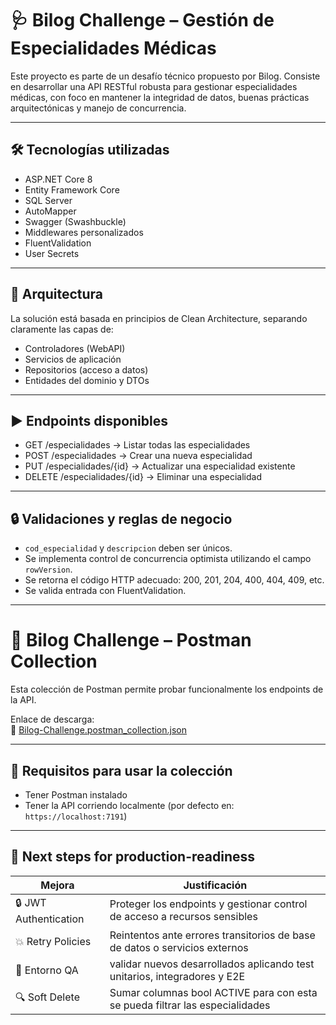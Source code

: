 # 🩺 Bilog Challenge – Gestión de Especialidades Médicas

Este proyecto es parte de un desafío técnico propuesto por Bilog. Consiste en desarrollar una API RESTful robusta para gestionar especialidades médicas, con foco en mantener la integridad de datos, buenas prácticas arquitectónicas y manejo de concurrencia.

---

## 🛠 Tecnologías utilizadas

- ASP.NET Core 8  
- Entity Framework Core  
- SQL Server  
- AutoMapper  
- Swagger (Swashbuckle)  
- Middlewares personalizados  
- FluentValidation  
- User Secrets  

---

## 📐 Arquitectura

La solución está basada en principios de Clean Architecture, separando claramente las capas de:

- Controladores (WebAPI)  
- Servicios de aplicación  
- Repositorios (acceso a datos)  
- Entidades del dominio y DTOs  

---

## ▶️ Endpoints disponibles

- GET /especialidades → Listar todas las especialidades  
- POST /especialidades → Crear una nueva especialidad  
- PUT /especialidades/{id} → Actualizar una especialidad existente  
- DELETE /especialidades/{id} → Eliminar una especialidad  

---

## 🔒 Validaciones y reglas de negocio

- `cod_especialidad` y `descripcion` deben ser únicos.  
- Se implementa control de concurrencia optimista utilizando el campo `rowVersion`.  
- Se retorna el código HTTP adecuado: 200, 201, 204, 400, 404, 409, etc.  
- Se valida entrada con FluentValidation.  

---

# 🚀 Bilog Challenge – Postman Collection

Esta colección de Postman permite probar funcionalmente los endpoints de la API.

Enlace de descarga:  
📄 [Bilog-Challenge.postman_collection.json](https://globant-enterprise-ai.postman.co/workspace/My-Workspace~b9fbbd6e-805c-4cb7-9c0d-726bc609e326/collection/24340576-95ac1702-734a-4eee-afe3-2341613ecada?action=share&creator=24340576)

---

## 🔧 Requisitos para usar la colección

- Tener Postman instalado  
- Tener la API corriendo localmente (por defecto en: `https://localhost:7191`)  

---
## 🚀 Next steps for production-readiness

| Mejora                   | Justificación                                                                 |
|--------------------------|-------------------------------------------------------------------------------- 
| 🔒 JWT Authentication    | Proteger los endpoints y gestionar control de acceso a recursos sensibles     |
| 💥 Retry Policies        | Reintentos ante errores transitorios de base de datos o servicios externos    |
| 🧪 Entorno QA            | validar nuevos desarrollados aplicando test unitarios, integradores y E2E     |
| 🔍 Soft Delete           | Sumar columnas bool ACTIVE para con esta se pueda filtrar las especialidades  |



